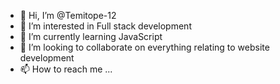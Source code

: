 - 👋 Hi, I’m @Temitope-12
- 👀 I’m interested in Full stack development 
- 🌱 I’m currently learning JavaScript 
- 💞️ I’m looking to collaborate on everything relating to website development 
- 📫 How to reach me ...

<!---
Temitope-12/Temitope-12 is a ✨ special ✨ repository because its `README.md` (this file) appears on your GitHub profile.
You can click the Preview link to take a look at your changes.
--->
